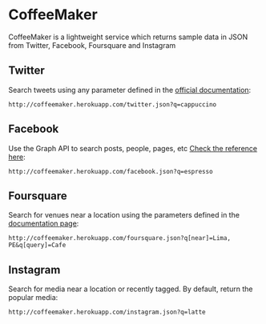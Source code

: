 CoffeeMaker
===========

CoffeeMaker is a lightweight service which returns sample data in JSON from Twitter, Facebook, Foursquare and Instagram

Twitter
-------
Search tweets using any parameter defined in the [official documentation](https://dev.twitter.com/docs/api/1.1/get/search/tweets):
```
http://coffeemaker.herokuapp.com/twitter.json?q=cappuccino
```

Facebook
--------
Use the Graph API to search posts, people, pages, etc [Check the reference here](https://dev.twitter.com/docs/api/1.1/get/search/tweets):
```
http://coffeemaker.herokuapp.com/facebook.json?q=espresso
```

Foursquare
----------
Search for venues near a location using the parameters defined in the [documentation page](https://developer.foursquare.com/docs/venues/search):
```
http://coffeemaker.herokuapp.com/foursquare.json?q[near]=Lima, PE&q[query]=Cafe
```

Instagram
---------
Search for media near a location or recently tagged. By default, return the popular media:
```
http://coffeemaker.herokuapp.com/instagram.json?q=latte
```